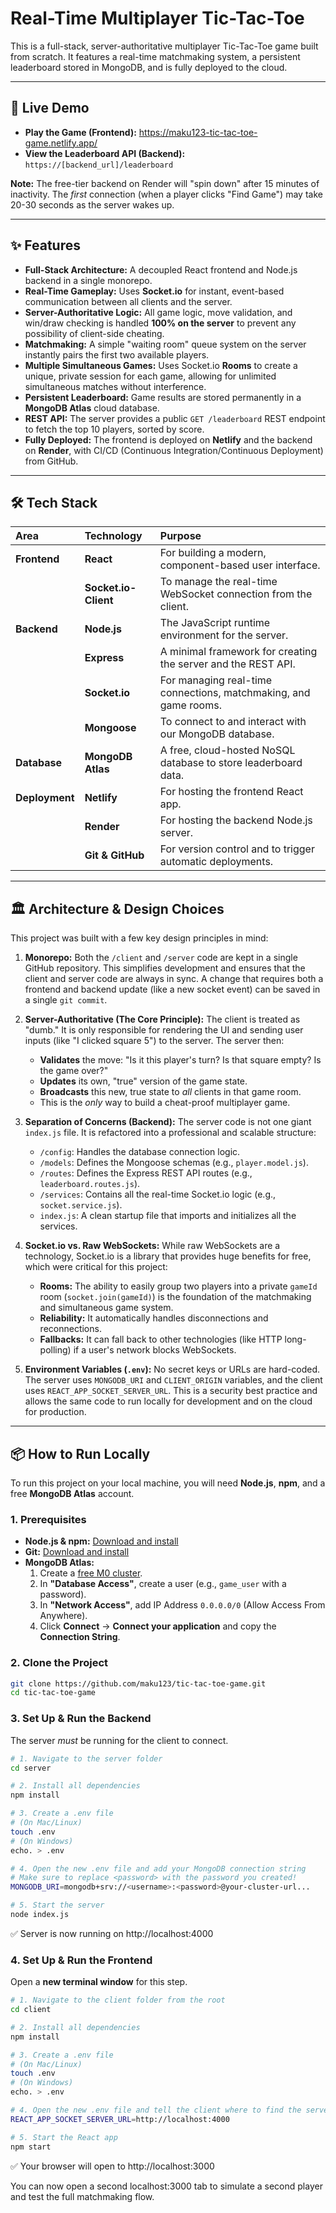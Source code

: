 # Real-Time Multiplayer Tic-Tac-Toe

This is a full-stack, server-authoritative multiplayer Tic-Tac-Toe game built from scratch. It features a real-time matchmaking system, a persistent leaderboard stored in MongoDB, and is fully deployed to the cloud.

---

## 🚀 Live Demo

* **Play the Game (Frontend):** https://maku123-tic-tac-toe-game.netlify.app/
* **View the Leaderboard API (Backend):** `https://[backend_url]/leaderboard`

**Note:** The free-tier backend on Render will "spin down" after 15 minutes of inactivity. The *first* connection (when a player clicks "Find Game") may take 20-30 seconds as the server wakes up.

---

## ✨ Features

* **Full-Stack Architecture:** A decoupled React frontend and Node.js backend in a single monorepo.
* **Real-Time Gameplay:** Uses **Socket.io** for instant, event-based communication between all clients and the server.
* **Server-Authoritative Logic:** All game logic, move validation, and win/draw checking is handled **100% on the server** to prevent any possibility of client-side cheating.
* **Matchmaking:** A simple "waiting room" queue system on the server instantly pairs the first two available players.
* **Multiple Simultaneous Games:** Uses Socket.io **Rooms** to create a unique, private session for each game, allowing for unlimited simultaneous matches without interference.
* **Persistent Leaderboard:** Game results are stored permanently in a **MongoDB Atlas** cloud database.
* **REST API:** The server provides a public `GET /leaderboard` REST endpoint to fetch the top 10 players, sorted by score.
* **Fully Deployed:** The frontend is deployed on **Netlify** and the backend on **Render**, with CI/CD (Continuous Integration/Continuous Deployment) from GitHub.

---

## 🛠 Tech Stack

| Area | Technology | Purpose |
| :--- | :--- | :--- |
| **Frontend** | **React** | For building a modern, component-based user interface. |
| | **Socket.io-Client** | To manage the real-time WebSocket connection from the client. |
| **Backend** | **Node.js** | The JavaScript runtime environment for the server. |
| | **Express** | A minimal framework for creating the server and the REST API. |
| | **Socket.io** | For managing real-time connections, matchmaking, and game rooms. |
| | **Mongoose** | To connect to and interact with our MongoDB database. |
| **Database** | **MongoDB Atlas** | A free, cloud-hosted NoSQL database to store leaderboard data. |
| **Deployment** | **Netlify** | For hosting the frontend React app. |
| | **Render** | For hosting the backend Node.js server. |
| | **Git & GitHub** | For version control and to trigger automatic deployments. |

---

## 🏛 Architecture & Design Choices

This project was built with a few key design principles in mind:

1.  **Monorepo:** Both the `/client` and `/server` code are kept in a single GitHub repository. This simplifies development and ensures that the client and server code are always in sync. A change that requires both a frontend and backend update (like a new socket event) can be saved in a single `git commit`.

2.  **Server-Authoritative (The Core Principle):** The client is treated as "dumb." It is only responsible for rendering the UI and sending user inputs (like "I clicked square 5") to the server. The server then:
    * **Validates** the move: "Is it this player's turn? Is that square empty? Is the game over?"
    * **Updates** its own, "true" version of the game state.
    * **Broadcasts** this new, true state to *all* clients in that game room.
    * This is the *only* way to build a cheat-proof multiplayer game.

3.  **Separation of Concerns (Backend):** The server code is not one giant `index.js` file. It is refactored into a professional and scalable structure:
    * `/config`: Handles the database connection logic.
    * `/models`: Defines the Mongoose schemas (e.g., `player.model.js`).
    * `/routes`: Defines the Express REST API routes (e.g., `leaderboard.routes.js`).
    * `/services`: Contains all the real-time Socket.io logic (e.g., `socket.service.js`).
    * `index.js`: A clean startup file that imports and initializes all the services.

4.  **Socket.io vs. Raw WebSockets:** While raw WebSockets are a technology, Socket.io is a library that provides huge benefits for free, which were critical for this project:
    * **Rooms:** The ability to easily group two players into a private `gameId` room (`socket.join(gameId)`) is the foundation of the matchmaking and simultaneous game system.
    * **Reliability:** It automatically handles disconnections and reconnections.
    * **Fallbacks:** It can fall back to other technologies (like HTTP long-polling) if a user's network blocks WebSockets.

5.  **Environment Variables (`.env`):** No secret keys or URLs are hard-coded. The server uses `MONGODB_URI` and `CLIENT_ORIGIN` variables, and the client uses `REACT_APP_SOCKET_SERVER_URL`. This is a security best practice and allows the same code to run locally for development and on the cloud for production.

---

## 📦 How to Run Locally

To run this project on your local machine, you will need **Node.js**, **npm**, and a free **MongoDB Atlas** account.

### 1. Prerequisites

* **Node.js & npm:** [Download and install](https://nodejs.org/)
* **Git:** [Download and install](https://git-scm.com/)
* **MongoDB Atlas:**
    1.  Create a [free M0 cluster](https://www.mongodb.com/cloud/atlas/register).
    2.  In **"Database Access"**, create a user (e.g., `game_user` with a password).
    3.  In **"Network Access"**, add IP Address `0.0.0.0/0` (Allow Access From Anywhere).
    4.  Click **Connect** -> **Connect your application** and copy the **Connection String**.

### 2. Clone the Project

```bash
git clone https://github.com/maku123/tic-tac-toe-game.git
cd tic-tac-toe-game
```

### 3. Set Up & Run the Backend

The server *must* be running for the client to connect.

```bash
# 1. Navigate to the server folder
cd server

# 2. Install all dependencies
npm install

# 3. Create a .env file
# (On Mac/Linux)
touch .env
# (On Windows)
echo. > .env

# 4. Open the new .env file and add your MongoDB connection string
# Make sure to replace <password> with the password you created!
MONGODB_URI=mongodb+srv://<username>:<password>@your-cluster-url...

# 5. Start the server
node index.js
```

✅ Server is now running on http://localhost:4000

### 4. Set Up & Run the Frontend

Open a **new terminal window** for this step.

```bash
# 1. Navigate to the client folder from the root
cd client

# 2. Install all dependencies
npm install

# 3. Create a .env file
# (On Mac/Linux)
touch .env
# (On Windows)
echo. > .env

# 4. Open the new .env file and tell the client where to find the server
REACT_APP_SOCKET_SERVER_URL=http://localhost:4000

# 5. Start the React app
npm start
```

✅ Your browser will open to http://localhost:3000

You can now open a second localhost:3000 tab to simulate a second player and test the full matchmaking flow.

